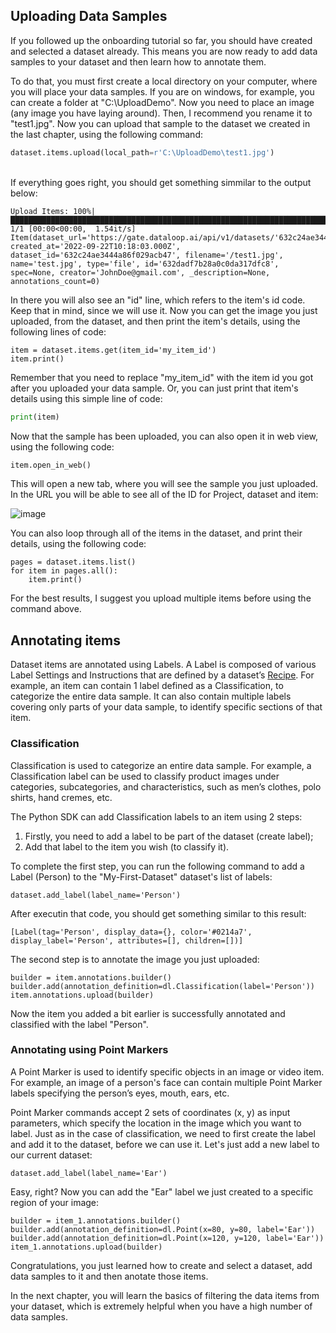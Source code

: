 ## Uploading Data Samples

If you followed up the onboarding tutorial so far, you should have created and selected a dataset already. This means you are now ready to add data samples to your dataset and then learn how to annotate them.

To do that, you must first create a local directory on your computer, where you will place your data samples. If you are on windows, for example, you can create a folder at "C:\UploadDemo". Now you need to place an image (any image you have laying around). Then, I recommend you rename it to "test1.jpg". Now you can upload that sample to the dataset we created in the last chapter, using the following command:

```python
dataset.items.upload(local_path=r'C:\UploadDemo\test1.jpg')
```





<br>If everything goes right, you should get something simmilar to the output below: <br>
<div class="gatsby-highlight" data-language="text"><pre class="language-text"><code class="language-text">Upload Items: 100%|█████████████████████████████████████████████████████████████████████████████████████████████████████████████████████████████████████████████████████████████████| 1/1 [00:00&lt;00:00,  1.54it/s]
Item(dataset_url='https://gate.dataloop.ai/api/v1/datasets/'632c24ae3444a86f029acb47', created_at='2022-09-22T10:18:03.000Z', dataset_id='632c24ae3444a86f029acb47', filename='/test1.jpg', name='test.jpg', type='file', id='632dadf7b28a0c0da317dfc8', spec=None, creator='JohnDoe@gmail.com', _description=None, annotations_count=0)</code></pre></div>

In there you will also see an "id" line, which refers to the item's id code. Keep that in mind, since we will use it. Now  you can get the image you just uploaded, from the dataset, and then print the item's details, using the following lines of code:

<pre class="language-python">
<code class="language-python">item <span class="token operator">=</span> dataset<span class="token punctuation">.</span>items<span class="token punctuation">.</span>get<span class="token punctuation">(</span>item_id<span class="token operator">=</span><span class="token string">'my_item_id'</span><span class="token punctuation">)</span>
item<span class="token punctuation">.</span><span class="token keyword">print</span><span class="token punctuation">(</span><span class="token punctuation">)</span></code></pre>

Remember that you need to replace "my_item_id" with the item id you got after you uploaded your data sample. Or, you can just print that item's details using this simple line of code:
```python
print(item)
```
Now that the sample has been uploaded, you can also open it in web view, using the following code:
```python
item.open_in_web()
```
This will open a new tab, where you will see the sample you just uploaded. In the URL you will be able to see all of the ID for Project, dataset and item:

![image](https://user-images.githubusercontent.com/58508793/216602773-016eee27-a914-4922-8a5e-938c3d0eecd7.png)


You can also loop through all of the items in the dataset, and print their details, using the following code:

<pre class="language-python"><code class="language-python">pages <span class="token operator">=</span> dataset<span class="token punctuation">.</span>items<span class="token punctuation">.</span><span class="token builtin">list</span><span class="token punctuation">(</span><span class="token punctuation">)</span>
<span class="token keyword">for</span> item <span class="token keyword">in</span> pages<span class="token punctuation">.</span><span class="token builtin">all</span><span class="token punctuation">(</span><span class="token punctuation">)</span><span class="token punctuation">:</span>
    item<span class="token punctuation">.</span><span class="token keyword">print</span><span class="token punctuation">(</span><span class="token punctuation">)</span></code></pre>

For the best results, I suggest you upload multiple items before using the command above.

## Annotating items
Dataset items are annotated using Labels. A Label is composed of various Label Settings and Instructions that are defined by a dataset’s [Recipe](https://dataloop.ai/blog/data-recipes/). For example, an item can contain 1 label defined as a Classification, to categorize the entire data sample. It can also contain multiple labels covering only parts of your data sample, to identify specific sections of that item.

### Classification
Classification is used to categorize an entire data sample. For example, a Classification label can be used to classify product images under categories, subcategories, and characteristics, such as men’s clothes, polo shirts, hand cremes, etc.

The Python SDK can add Classification labels to an item using 2 steps:

1. Firstly, you need to add a label to be part of the dataset (create label);
2. Add that label to the item you wish (to classify it).

To complete the first step, you can run the following command to add a Label (Person) to the "My-First-Dataset" dataset's list of labels:

<pre class="language-python"><code class="language-python">dataset<span class="token punctuation">.</span>add_label<span class="token punctuation">(</span>label_name<span class="token operator">=</span><span class="token string">'Person'</span><span class="token punctuation">)</span></code></pre>

After executin that code, you should get something similar to this result:
<div class="gatsby-highlight" data-language="text"><pre class="language-text"><code class="language-text">[Label(tag='Person', display_data={}, color='#0214a7', display_label='Person', attributes=[], children=[])]</code></pre></div>

The second step is to annotate the image you just uploaded:

<pre class="language-python"><code class="language-python">builder <span class="token operator">=</span> item<span class="token punctuation">.</span>annotations<span class="token punctuation">.</span>builder<span class="token punctuation">(</span><span class="token punctuation">)</span>
builder<span class="token punctuation">.</span>add<span class="token punctuation">(</span>annotation_definition<span class="token operator">=</span>dl<span class="token punctuation">.</span>Classification<span class="token punctuation">(</span>label<span class="token operator">=</span><span class="token string">'Person'</span><span class="token punctuation">)</span><span class="token punctuation">)</span>
item<span class="token punctuation">.</span>annotations<span class="token punctuation">.</span>upload<span class="token punctuation">(</span>builder<span class="token punctuation">)</span></code></pre>

Now the item you added a bit earlier is successfully annotated and classified with the label "Person".

### Annotating using Point Markers
A Point Marker is used to identify specific objects in an image or video item. For example, an image of a person's face can contain multiple Point Marker labels specifying the person’s eyes, mouth, ears, etc.

Point Marker commands accept 2 sets of coordinates (x, y) as input parameters, which specify the location in the image which you want to label.
Just as in the case of classification, we need to first create the label and add it to the dataset, before we can use it. Let's just add a new label to our current dataset:

<pre class="language-python"><code class="language-python">dataset<span class="token punctuation">.</span>add_label<span class="token punctuation">(</span>label_name<span class="token operator">=</span><span class="token string">'Ear'</span><span class="token punctuation">)</span></code></pre>

Easy, right? Now you can add the "Ear" label we just created to a specific region of your image:

<pre class="language-python"><code class="language-python">builder <span class="token operator">=</span> item_1<span class="token punctuation">.</span>annotations<span class="token punctuation">.</span>builder<span class="token punctuation">(</span><span class="token punctuation">)</span>
builder<span class="token punctuation">.</span>add<span class="token punctuation">(</span>annotation_definition<span class="token operator">=</span>dl<span class="token punctuation">.</span>Point<span class="token punctuation">(</span>x<span class="token operator">=</span><span class="token number">80</span><span class="token punctuation">,</span> y<span class="token operator">=</span><span class="token number">80</span><span class="token punctuation">,</span> label<span class="token operator">=</span><span class="token string">'Ear'</span><span class="token punctuation">)</span><span class="token punctuation">)</span>
builder<span class="token punctuation">.</span>add<span class="token punctuation">(</span>annotation_definition<span class="token operator">=</span>dl<span class="token punctuation">.</span>Point<span class="token punctuation">(</span>x<span class="token operator">=</span><span class="token number">120</span><span class="token punctuation">,</span> y<span class="token operator">=</span><span class="token number">120</span><span class="token punctuation">,</span> label<span class="token operator">=</span><span class="token string">'Ear'</span><span class="token punctuation">)</span><span class="token punctuation">)</span>
item_1<span class="token punctuation">.</span>annotations<span class="token punctuation">.</span>upload<span class="token punctuation">(</span>builder<span class="token punctuation">)</span></code></pre>

Congratulations, you just learned how to create and select a dataset, add data samples to it and then anotate those items.

In the next chapter, you will learn the basics of filtering the data items from your dataset, which is extremely helpful when you have a high number of data samples.

